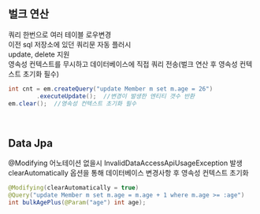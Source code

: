 ## 벌크 연산
쿼리 한번으로 여러 테이블 로우변경  
이전 sql 저장소에 있던 쿼리문 자동 플러시  
update, delete 지원  
영속성 컨텍스트를 무시하고 데이터베이스에 직접 쿼리 전송(벌크 연산 후 영속성 컨텍스트 초기화 필수)  

````java
int cnt = em.createQuery("update Member m set m.age = 26")
        .executeUpdate();  //변경이 발생한 엔티티 갯수 반환
em.clear();  //영속성 컨텍스트 초기화 필수
````

<br>

## Data Jpa
@Modifying 어노테이션 없을시 InvalidDataAccessApiUsageException 발생  
clearAutomatically 옵션을 통해 데이터베이스 변경사항 후 영속성 컨텍스트 초기화  

````java
@Modifying(clearAutomatically = true)
@Query("update Member m set m.age = m.age + 1 where m.age >= :age")
int bulkAgePlus(@Param("age") int age);
````

<br>
